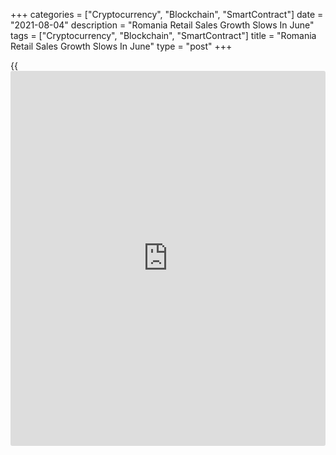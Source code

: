 +++
categories = ["Cryptocurrency", "Blockchain", "SmartContract"]
date = "2021-08-04"
description = "Romania Retail Sales Growth Slows In June"
tags = ["Cryptocurrency", "Blockchain", "SmartContract"]
title = "Romania Retail Sales Growth Slows In June"
type = "post"
+++

{{<iframe id="large-banner" src="https://www.bounty.group/#slide=6.0" width="100%" height="600" scrolling="no" style="border: 0px solid rgb(216, 221, 230); border-radius: 3px;">}}

Romania retail sales grew at a softer pace in June, figures from the
National Institute of Statistics showed on Wednesday.

Retail sales rose by a working-day adjusted 13.6 percent year-on-year in
June, after a 20.7 percent increase in May.

sales of automotive fuels in specialized stores gained 16.6 percent
yearly in June. Sales of non-food products increased 13.9 percent and
those of food, beverages and tobacco grew 5.4 percent

On a month-on-month basis, retail sales decreased 0.1 percent in June,
after a 1.3 percent rise in the preceding month.

On an unadjusted basis, retail sales grew 12.1 percent annually in June
and rose 3.2 percent from the prior month.

For comments and feedback [contact](https://www.playgroundfx.com/contact/): editorial@rtt[news](https://www.letsplayfx.com/blog/forex-news-website/).com

[Economic News][1]

 **What parts of the world are seeing the best (and worst) economic
performances lately? Click[here][2] to check out our [Econ Scorecard][2]
and find out! See up-to-the-moment [ranking](https://www.playgroundfx.com/blog/crypto-exchange-ranking/)s for the best and worst
performers in [GDP][2], [unemployment rate][3], [inflation][4] and much
more.**

   1. www.rtt[news](https://www.letsplayfx.com/blog/forex-news-website/).com/Content/EconomicNews.aspx
   2. www.rtt[news](https://www.letsplayfx.com/blog/forex-news-website/).com/economic-scorecard/world-rank/GDP/highest-performance.aspx
   3. www.rtt[news](https://www.letsplayfx.com/blog/forex-news-website/).com/economic-scorecard/world-rank/unemployment-rate/lowest-performance.aspx
   4. www.rtt[news](https://www.letsplayfx.com/blog/forex-news-website/).com/economic-scorecard/world-rank/CPI/highest-performance.aspx